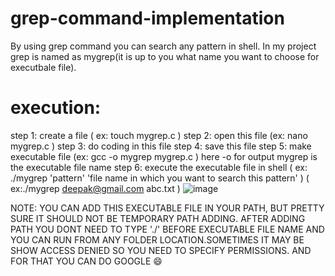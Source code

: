 # grep-command-implementation
By using grep command you can search any pattern in shell. In my project grep is named as mygrep(it is up to you what name you want to choose for executbale file).


# execution:
step 1: create a file ( ex: touch mygrep.c )
step 2: open this file (ex: nano mygrep.c )
step 3: do coding in this file
step 4: save this file
step 5: make executable file (ex: gcc -o mygrep mygrep.c )
        here -o for output
        mygrep is the executable file name
step 6: execute the executable file in shell ( ex: ./mygrep 'pattern' 'file name in which you want to search this pattern' )
        ( ex:./mygrep deepak@gmail.com abc.txt )
        ![image](https://user-images.githubusercontent.com/79707576/121463364-89aa8880-c9cf-11eb-9c27-928bbfda7ad3.PNG)




NOTE: YOU CAN ADD THIS EXECUTABLE FILE IN YOUR PATH, BUT PRETTY SURE IT SHOULD NOT BE TEMPORARY PATH ADDING. AFTER ADDING PATH YOU DONT NEED TO TYPE './' BEFORE EXECUTABLE FILE NAME AND YOU CAN RUN FROM ANY FOLDER LOCATION.SOMETIMES IT MAY BE SHOW ACCESS DENIED SO YOU NEED TO SPECIFY PERMISSIONS. AND FOR THAT YOU CAN DO GOOGLE 😄
      
